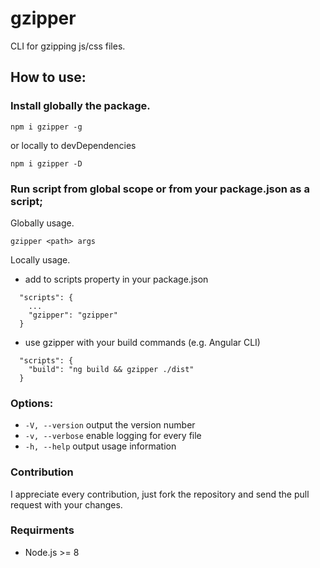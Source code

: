# gzipper

CLI for gzipping js/css files.

## How to use:

### Install globally the package.

`npm i gzipper -g`

or locally to devDependencies

`npm i gzipper -D`

### Run script from global scope or from your package.json as a script;

Globally usage.

`gzipper <path> args`

Locally usage.

- add to scripts property in your package.json

```
  "scripts": {
    ...
    "gzipper": "gzipper"
  }
```

- use gzipper with your build commands (e.g. Angular CLI)

```
  "scripts": {
    "build": "ng build && gzipper ./dist"
  }
```

### Options:

- `-V, --version` output the version number
- `-v, --verbose` enable logging for every file
- `-h, --help` output usage information

### Contribution

I appreciate every contribution, just fork the repository and send the pull request with your changes.

### Requirments

- Node.js >= 8
